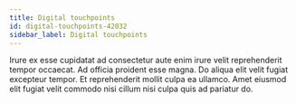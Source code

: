 ```yaml
---
title: Digital touchpoints
id: digital-touchpoints-42032
sidebar_label: Digital touchpoints
---
```


Irure ex esse cupidatat ad consectetur aute enim irure velit reprehenderit tempor occaecat. Ad officia proident esse magna. Do aliqua elit velit fugiat excepteur tempor. Et reprehenderit mollit culpa ea ullamco. Amet eiusmod elit fugiat velit commodo nisi cillum nisi culpa quis ad pariatur do.

